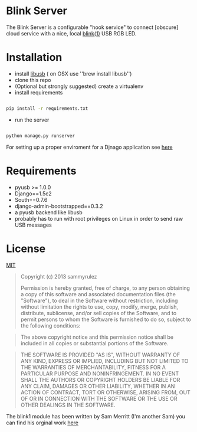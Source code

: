 Blink Server
============

The Blink Server is a configurable "hook service" to connect [obscure] cloud service with a nice, local [blink(1)](http://blink1.thingm.com) USB RGB LED.

Installation
============
 - install [libusb](http://www.libusb.org/) ( on OSX use ''brew install libusb'')
 - clone this repo
 - (Optional but strongly suggested) create a virtualenv
 - install requirements
 ```bash

 pip install -r requirements.txt

 ```
 - run the server
 ```bash

python manage.py runserver

 ```

 For setting up a proper enviroment for a Djnago application see [here](https://docs.djangoproject.com/en/dev/howto/deployment/wsgi/uwsgi/)


Requirements
============

 - pyusb >= 1.0.0
 - Django==1.5c2
 - South==0.7.6
 - django-admin-bootstrapped==0.3.2
 - a pyusb backend like libusb
 - probably has to run with root privileges on Linux in order to send raw USB messages

License
=======
[MIT](http://en.wikipedia.org/wiki/MIT_License)



>Copyright (c) 2013 sammyrulez
>
>Permission is hereby granted, free of charge, to any person obtaining a copy of this software and associated documentation files (the "Software"), to deal in the Software without restriction, including without limitation the rights to use, copy, modify, merge, publish, distribute, sublicense, and/or sell copies of the Software, and to permit persons to whom the Software is furnished to do so, subject to the following conditions:

>The above copyright notice and this permission notice shall be included in all copies or substantial portions of the Software.

>THE SOFTWARE IS PROVIDED "AS IS", WITHOUT WARRANTY OF ANY KIND, EXPRESS OR IMPLIED, INCLUDING BUT NOT LIMITED TO THE WARRANTIES OF MERCHANTABILITY, FITNESS FOR A PARTICULAR PURPOSE AND NONINFRINGEMENT. IN NO EVENT SHALL THE AUTHORS OR COPYRIGHT HOLDERS BE LIABLE FOR ANY CLAIM, DAMAGES OR OTHER LIABILITY, WHETHER IN AN ACTION OF CONTRACT, TORT OR OTHERWISE, ARISING FROM, OUT OF OR IN CONNECTION WITH THE SOFTWARE OR THE USE OR OTHER DEALINGS IN THE SOFTWARE.



The blink1 module has been written by Sam Merritt (I'm another Sam) you can find his orginal work [here](https://github.com/smerritt/pyblink1)
